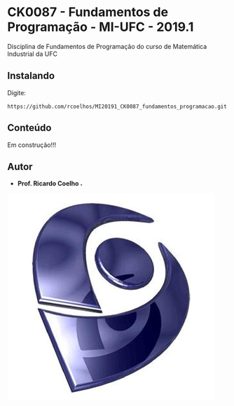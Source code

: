 # CK0087 - Fundamentos de Programação - MI-UFC - 2019.1
Disciplina de Fundamentos de Programação do curso de Matemática Industrial da UFC

## Instalando
Digite:
```
https://github.com/rcoelhos/MI20191_CK0087_fundamentos_programacao.git
```

## Conteúdo
Em construção!!!

## Autor
* **Prof. Ricardo Coelho** [<img src="https://github.com/rcoelhos/MI20191_CK0087_fundamentos_programacao/blob/master/lattes_cnpq_brazil.jpg" alt="text" width="4">](http://lattes.cnpq.br/7670261541550702)

[![alt text](https://github.com/rcoelhos/MI20191_CK0087_fundamentos_programacao/blob/master/lattes_cnpq_brazil.jpg "width=4")](http://lattes.cnpq.br/7670261541550702)
